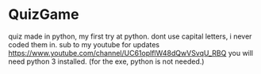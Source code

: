 # QuizGame
quiz made in python, my first try at python.
dont use capital letters, i never coded them in.
sub to my youtube for updates
https://www.youtube.com/channel/UC61oplflW48dQwVSvqU_RBQ
you will need python 3 installed.
(for the exe, python is not needed.)
